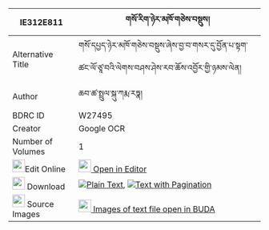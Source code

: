 |IE312E811|གསོ་རིག་ཉེར་མཁོ་གཅེས་བསྡུས། 
| --- | --- 
|Alternative Title |གསོ་དཔྱད་ཉེར་མཁོ་གཅེས་བསྡུས་ཞེས་བྱ་བ་གསར་དུ་བྱོན་པ་སྟག་ཚང་ལོ་ཙཱ་བའི་ལེགས་བཤས་ཤེས་རབ་ཆོས་འབྱོར་གྱི་ཉམས་ལེན།
|Author| ཆབ་ཚ་སྤྲུལ་སྐུ་ཀརྨ་རཏྣ།
|BDRC ID | W27495
|Creator | Google OCR
|Number of Volumes| 1
|<img width="25" src="https://img.icons8.com/color/25/000000/edit-property.png">Edit Online| [<img width="25" src="https://avatars.githubusercontent.com/u/45091458?s=200&v=4"> Open in Editor](http://editor.openpecha.org/IE312E811)
|<img width="25" src="https://img.icons8.com/fluent/48/000000/download-2.png"/>  Download | [![](https://img.icons8.com/color/20/000000/txt.png)Plain Text](https://github.com/Openpecha/IE312E811/releases/download/v1/sorik_nyer_kho_chedu_plain_IE312E811.zip), [![](https://img.icons8.com/color/20/000000/txt.png)Text with Pagination](https://github.com/Openpecha/IE312E811/releases/download/v1/sorik_nyer_kho_chedu_pages_IE312E811.zip)
|<img width="25" src="https://img.icons8.com/plasticine/100/000000/pictures-folder.png"/>  Source Images | [<img width="25" src="https://library.bdrc.io/icons/BUDA-small.svg"> Images of text file open in BUDA](https://library.bdrc.io/show/bdr:W27495)